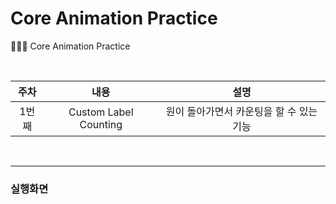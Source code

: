 # Core Animation Practice
🧑🏻‍💻 Core Animation Practice

<br>

| 주차  |         내용          |                   설명                   |
| :---: | :-------------------: | :--------------------------------------: |
| 1번째 | Custom Label Counting | 원이 돌아가면서 카운팅을 할 수 있는 기능 |

<br>

---

### 실행화면

